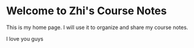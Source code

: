 # Welcome to Zhi's Course Notes

This is my home page. I will use it to organize and share my course notes.

I love you guys
